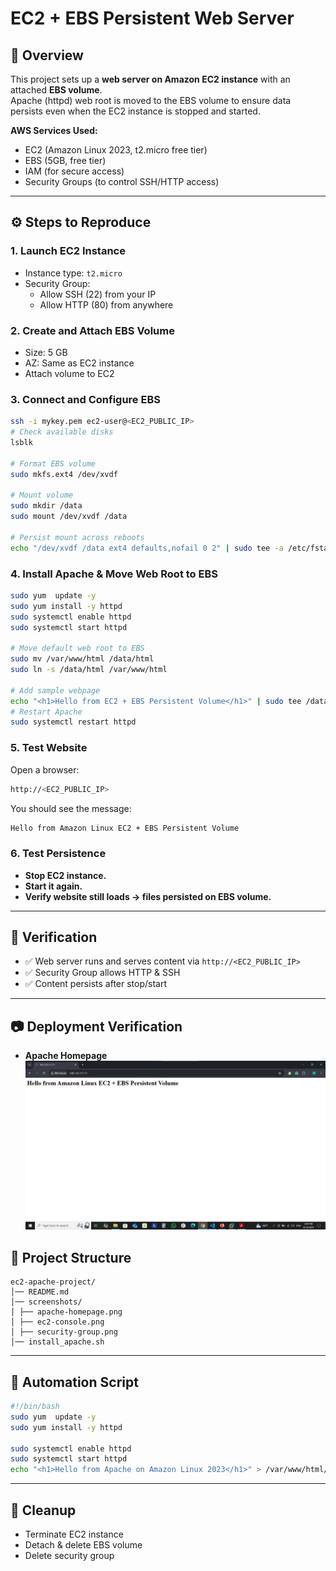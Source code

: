 # EC2 + EBS Persistent Web Server 

## 📌 Overview
This project sets up a **web server on Amazon EC2 instance** with an attached **EBS volume**.  
Apache (httpd) web root is moved to the EBS volume to ensure data persists even when the EC2 instance is stopped and started.

**AWS Services Used:**
- EC2 (Amazon Linux 2023, t2.micro free tier)
- EBS (5GB, free tier)
- IAM (for secure access)
- Security Groups (to control SSH/HTTP access)

---
## ⚙️ Steps to Reproduce

### 1. Launch EC2 Instance
- Instance type: `t2.micro`  
- Security Group:  
  - Allow SSH (22) from your IP  
  - Allow HTTP (80) from anywhere
### 2. Create and Attach EBS Volume
- Size: 5 GB  
- AZ: Same as EC2 instance  
- Attach volume to EC2
### 3. Connect and Configure EBS
```bash
ssh -i mykey.pem ec2-user@<EC2_PUBLIC_IP>
# Check available disks
lsblk

# Format EBS volume
sudo mkfs.ext4 /dev/xvdf

# Mount volume
sudo mkdir /data
sudo mount /dev/xvdf /data

# Persist mount across reboots
echo "/dev/xvdf /data ext4 defaults,nofail 0 2" | sudo tee -a /etc/fstab
```
### 4. Install Apache & Move Web Root to EBS
```bash
sudo yum  update -y
sudo yum install -y httpd
sudo systemctl enable httpd
sudo systemctl start httpd

# Move default web root to EBS
sudo mv /var/www/html /data/html
sudo ln -s /data/html /var/www/html

# Add sample webpage
echo "<h1>Hello from EC2 + EBS Persistent Volume</h1>" | sudo tee /data/html/index.html
# Restart Apache
sudo systemctl restart httpd
```
### 5. Test Website
Open a browser:
```bash
http://<EC2_PUBLIC_IP>
```
You should see the message:
```bash
Hello from Amazon Linux EC2 + EBS Persistent Volume
```
### 6. Test Persistence
- **Stop EC2 instance.**
- **Start it again.**
- **Verify website still loads → files persisted on EBS volume.**
---

## 🧪 Verification
- ✅ Web server runs and serves content via `http://<EC2_PUBLIC_IP>`  
- ✅ Security Group allows HTTP & SSH
- ✅ Content persists after stop/start  

---
## 📷 Deployment Verification
- **Apache Homepage**
![](screenshots/apache-homepage.png)

## 📂 Project Structure
```text
ec2-apache-project/
│── README.md
│── screenshots/
│ ├── apache-homepage.png
│ ├── ec2-console.png
│ ├── security-group.png
│── install_apache.sh
```
---
## 📜 Automation Script
```bash
#!/bin/bash
sudo yum  update -y
sudo yum install -y httpd

sudo systemctl enable httpd
sudo systemctl start httpd
echo "<h1>Hello from Apache on Amazon Linux 2023</h1>" > /var/www/html/index.html
```
---
## 🧹 Cleanup
- Terminate EC2 instance
- Detach & delete EBS volume
- Delete security group




